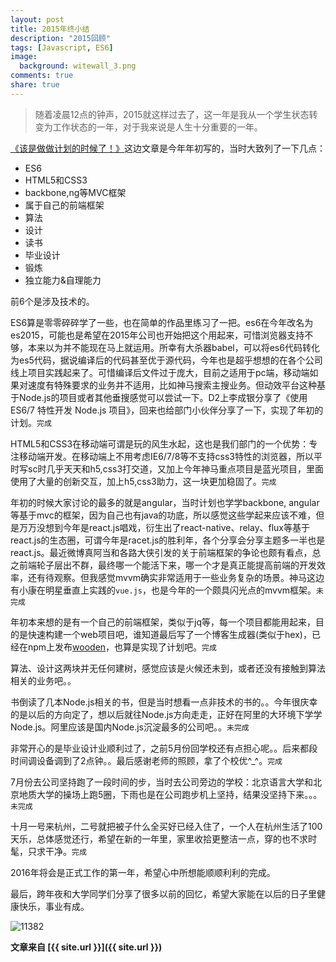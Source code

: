 ```yaml
---
layout: post
title: 2015年终小结
description: "2015回顾"
tags: [Javascript, ES6]
image:
  background: witewall_3.png
comments: true
share: true
---
```


>随着凌晨12点的钟声，2015就这样过去了，这一年是我从一个学生状态转变为工作状态的一年，对于我来说是人生十分重要的一年。


<!--more-->

[《该是做做计划的时候了！》](http://www.hacke2.cn/2015-plan/)这边文章是今年年初写的，当时大致列了一下几点：

* ES6
* HTML5和CSS3
* backbone,ng等MVC框架
* 属于自己的前端框架
* 算法
* 设计
* 读书
* 毕业设计
* 锻炼
* 独立能力&自理能力

前6个是涉及技术的。

ES6算是零零碎碎学了一些，也在简单的作品里练习了一把。es6在今年改名为es2015，可能也是希望在2015年公司也开始把这个用起来，可惜浏览器支持不够，本来以为并不能现在马上就运用。所幸有大杀器babel，可以将es6代码转化为es5代码，据说编译后的代码甚至优于源代码，今年也是超乎想想的在各个公司线上项目实践起来了。可惜编译后文件过于庞大，目前之适用于pc端，移动端如果对速度有特殊要求的业务并不适用，比如神马搜索主搜业务。但动效平台这种基于Node.js的项目或者其他垂搜感觉可以尝试一下。D2上李成银分享了《使用 ES6/7 特性开发 Node.js 项目》，回来也给部门小伙伴分享了一下，实现了年初的计划。`完成`

HTML5和CSS3在移动端可谓是玩的风生水起，这也是我们部门的一个优势：专注移动端开发。在移动端上不用考虑IE6/7/8等不支持css3特性的浏览器，所以平时写sc时几乎天天和h5,css3打交道，又加上今年神马重点项目是蓝光项目，里面使用了大量的创新交互，加上h5,css3助力，这一块更加稳固了。`完成`

年初的时候大家讨论的最多的就是angular，当时计划也学学backbone, angular等基于mvc的框架，因为自己也有java的功底，所以感觉这些学起来应该不难，但是万万没想到今年是react.js唱戏，衍生出了react-native、relay、flux等基于react.js的生态圈，可谓今年是racet.js的胜利年，各个分享会分享主题多一半也是react.js。最近微博真阿当和各路大侠引发的关于前端框架的争论也颇有看点，总之前端轮子层出不群，最终哪一个能活下来，哪一个才是真正能提高前端的开发效率，还有待观察。但我感觉mvvm确实非常适用于一些业务复杂的场景。神马这边有小康在明星垂直上实践的`vue.js`，也是今年的一个颇具闪光点的mvvm框架。`未完成`

年初本来想的是有一个自己的前端框架，类似于jq等，每一个项目都能用起来，目的是快速构建一个web项目吧，谁知道最后写了一个博客生成器(类似于hex)，已经在npm上发布[wooden](https://www.npmjs.com/package/wooden)，也算是实现了计划吧。`完成`

算法、设计这两块并无任何建树，感觉应该是火候还未到，或者还没有接触到算法相关的业务吧。。

书倒读了几本Node.js相关的书，但是当时想看一点非技术的书的。。今年很庆幸的是以后的方向定了，想以后就往Node.js方向走走，正好在阿里的大环境下学学Node.js。阿里应该是国内Node.js沉淀最多的公司吧。。`未完成`

非常开心的是毕业设计业顺利过了，之前5月份回学校还有点担心呢。。后来都段时间调设备调到了2点钟。。最后感谢老师的照顾，拿了个校优^_^。`完成`

7月份去公司坚持跑了一段时间的步，当时去公司旁边的学校：北京语言大学和北京地质大学的操场上跑5圈，下雨也是在公司跑步机上坚持，结果没坚持下来。。。`未完成`

十月一号来杭州，二号就把被子什么全买好已经入住了，一个人在杭州生活了100天乐，总体感觉还行，希望在新的一年里，家里收拾更整洁一点，穿的也不求时髦，只求干净。`完成`

2016年将会是正式工作的第一年，希望心中所想能顺顺利利的完成。

最后，跨年夜和大学同学们分享了很多以前的回忆，希望大家能在以后的日子里健康快乐，事业有成。

![11382](http://ww4.sinaimg.cn/large/8ae515a4gw1ezjutg9dixj20zk0k0q6z.jpg)


**文章来自 [{{ site.url }}]({{ site.url }})**
